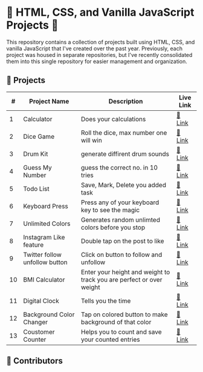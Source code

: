# 🌟 HTML, CSS, and Vanilla JavaScript Projects 🚀

This repository contains a collection of projects built using HTML, CSS, and vanilla JavaScript that I've created over the past year. Previously, each project was housed in separate repositories, but I've recently consolidated them into this single repository for easier management and organization.

## 🚀 Projects

| #   | Project Name        | Description                               | Live Link                                                     |
| --- | ------------------- | ----------------------------------------- | ------------------------------------------------------------- |
| 1   | Calculator          | Does your calculations                    | [🔗 Link](https://aayushyadavz.github.io/Calculator-App/)       |
| 2   | Dice Game           | Roll the dice, max number one will win    | [🔗 Link](https://aayushyadavz.github.io/Dicee_Challenge_Game/) |
| 3   | Drum Kit            | generate diffirent drum sounds            | [🔗 Link](https://aayushyadavz.github.io/Drum-Kit-Project-Using-Javascript/) |
| 4   | Guess My Number     | guess the correct no. in 10 tries         | [🔗 Link](https://aayushyadavz.github.io/Guess_The_Number_Game/)       |
| 5   | Todo List           | Save, Mark, Delete you added task         | [🔗 Link](https://aayushyadavz.github.io/To-Do-List-App/)       |
| 6   | Keyboard Press      | Press any of your keyboard key to see the magic   | [🔗 Link](https://aayushyadavz.github.io/Keyboard_Press/)            |
| 7   | Unlimited Colors    | Generates random unlimted colors before you stop  | [🔗 Link](https://aayushyadavz.github.io/Unlimited_Colors/)          |
| 8   | Instagram Like feature | Double tap on the post to like         | [🔗 Link](https://aayushyadavz.github.io/Instagram_Double_Click_Like/)       |
| 9   | Twitter follow unfollow button | Click on button to follow and unfollow  | [🔗 Link](https://aayushyadavz.github.io/X_Follow_Unfollow_Button/) |
| 10  | BMI Calculator      | Enter your height and weight to track you are perfect or over weight | [🔗 Link](https://aayushyadavz.github.io/BMI_Calculator/) |
| 11  | Digital Clock       | Tells you the time | [🔗 Link](https://aayushyadavz.github.io/Digital_Clock/)                               |
| 12  | Background Color Changer       | Tap on colored button to make background of that color | [🔗 Link](https://aayushyadavz.github.io/Background_Color_Changer/) |
| 13  | Coustomer Counter   | Helps you to count and save your counted entries | [🔗 Link](https://delightful-chimera-04a491.netlify.app/) |

## 🤝 Contributors
